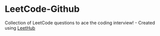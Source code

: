 # LeetCode-Github
Collection of LeetCode questions to ace the coding interview! - Created using [LeetHub](https://github.com/QasimWani/LeetHub)

